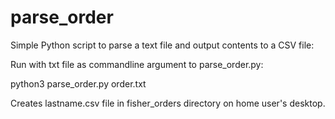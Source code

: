 # parse_order
Simple Python script to parse a text file and output contents to a CSV file:

Run with txt file as commandline argument to parse_order.py:

  python3 parse_order.py order.txt
  
Creates lastname.csv file in fisher_orders directory on home user's desktop.
